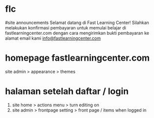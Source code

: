 # flc

#site announcements 
Selamat datang di Fast Learning Center! Silahkan melakukan konfirmasi pembayaran untuk memulai belajar di fastlearningcenter.com dengan cara mengirimkan bukti pembayaran ke alamat email kami info@fastlearningcenter.com
#  homepage fastlearningcenter.com
site admin > appearance > themes

# halaman setelah daftar / login
1. site home > actions menu > turn editing on
2. site admin > frontpage setting > front page / items when logged in
